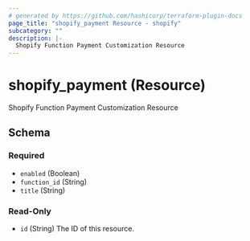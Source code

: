 ```yaml
---
# generated by https://github.com/hashicorp/terraform-plugin-docs
page_title: "shopify_payment Resource - shopify"
subcategory: ""
description: |-
  Shopify Function Payment Customization Resource
---
```


# shopify_payment (Resource)

Shopify Function Payment Customization Resource



<!-- schema generated by tfplugindocs -->
## Schema

### Required

- `enabled` (Boolean)
- `function_id` (String)
- `title` (String)

### Read-Only

- `id` (String) The ID of this resource.

